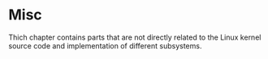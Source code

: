 # Misc

Thich chapter contains parts that are not directly related to the Linux kernel source code and implementation of different subsystems.
